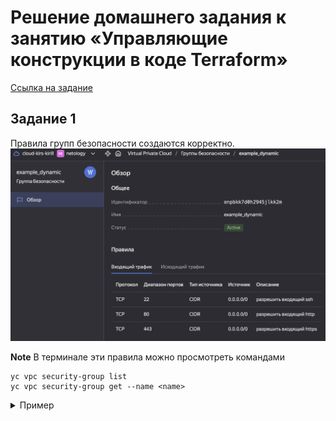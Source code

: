 # Решение домашнего задания к занятию «Управляющие конструкции в коде Terraform»

[Ссылка на задание](https://github.com/netology-code/ter-homeworks/blob/main/03/hw-03.md)

## Задание 1

Правила групп безопасности создаются корректно.
![security_groups](./images/1.png)

**Note**
В терминале эти правила можно просмотреть командами
```
yc vpc security-group list
yc vpc security-group get --name <name>
```

<details>
    <summary>Пример</summary>

    % yc vpc security-group list                      
    +----------------------+---------------------------------+--------------------------------+----------------------+
    |          ID          |              NAME               |          DESCRIPTION           |      NETWORK-ID      |
    +----------------------+---------------------------------+--------------------------------+----------------------+
    | enpbkk7d0h2945jlkk2m | example_dynamic                 |                                | enp5jk7ie776m78uob29 |
    | enpfbdh2ntcve39krrjr | default-sg-enp5jk7ie776m78uob29 | Default security group for     | enp5jk7ie776m78uob29 |
    |                      |                                 | network                        |                      |
    +----------------------+---------------------------------+--------------------------------+----------------------+

    % yc vpc security-group get --name example_dynamic
    id: enpbkk7d0h2945jlkk2m
    folder_id: b1g65ggbv0fmdj4bp782
    created_at: "2024-11-17T14:30:57Z"
    name: example_dynamic
    network_id: enp5jk7ie776m78uob29
    status: ACTIVE
    rules:
      - id: enplq065d60cqd45mgaj
        description: разрешить весь исходящий трафик
        direction: EGRESS
        ports:
          to_port: "65365"
        protocol_name: TCP
        protocol_number: "6"
        cidr_blocks:
          v4_cidr_blocks:
            - 0.0.0.0/0
      - id: enpam900l6pgppnfgpnp
        description: разрешить входящий ssh
        direction: INGRESS
        ports:
          from_port: "22"
          to_port: "22"
        protocol_name: TCP
        protocol_number: "6"
        cidr_blocks:
          v4_cidr_blocks:
            - 0.0.0.0/0
      - id: enp35aacjqdtpctund4e
        description: разрешить входящий  http
        direction: INGRESS
        ports:
          from_port: "80"
          to_port: "80"
        protocol_name: TCP
        protocol_number: "6"
        cidr_blocks:
          v4_cidr_blocks:
            - 0.0.0.0/0
      - id: enpdo5cuugjna6feja8i
        description: разрешить входящий https
        direction: INGRESS
        ports:
          from_port: "443"
          to_port: "443"
        protocol_name: TCP
        protocol_number: "6"
        cidr_blocks:
          v4_cidr_blocks:
            - 0.0.0.0/0
</details>


